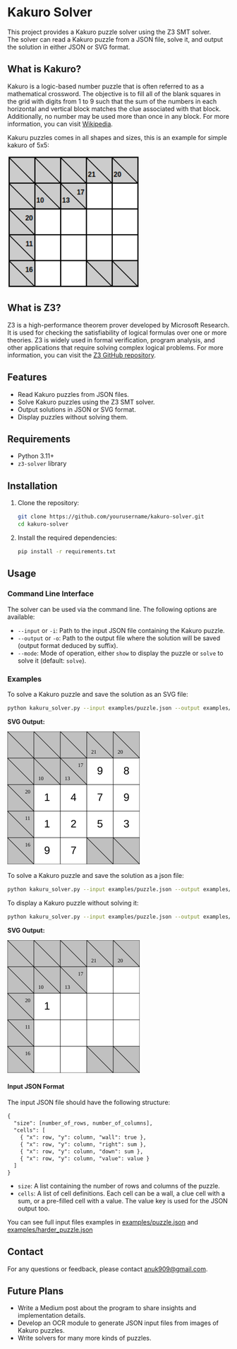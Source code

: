 # Kakuro Solver

This project provides a Kakuro puzzle solver using the Z3 SMT solver. \
The solver can read a Kakuro puzzle from a JSON file, solve it, and output the solution in either JSON or SVG format.

## What is Kakuro?

Kakuro is a logic-based number puzzle that is often referred to as a mathematical crossword. The objective is to fill all of the blank squares in the grid with digits from 1 to 9 such that the sum of the numbers in each horizontal and vertical block matches the clue associated with that block. Additionally, no number may be used more than once in any block. For more information, you can visit [Wikipedia](https://en.wikipedia.org/wiki/Kakuro).

Kakuru puzzles comes in all shapes and sizes, this is an example for simple kakuro of 5x5:

<img src="examples/raw_puzzle_image.png" width="300">

## What is Z3?

Z3 is a high-performance theorem prover developed by Microsoft Research. It is used for checking the satisfiability of logical formulas over one or more theories. Z3 is widely used in formal verification, program analysis, and other applications that require solving complex logical problems. For more information, you can visit the [Z3 GitHub repository](https://github.com/Z3Prover/z3).

## Features

- Read Kakuro puzzles from JSON files.
- Solve Kakuro puzzles using the Z3 SMT solver.
- Output solutions in JSON or SVG format.
- Display puzzles without solving them.

## Requirements

- Python 3.11+
- `z3-solver` library

## Installation

1. Clone the repository:

   ```sh
   git clone https://github.com/yourusername/kakuro-solver.git
   cd kakuro-solver
   ```

2. Install the required dependencies:

   ```sh
   pip install -r requirements.txt
   ```

## Usage

### Command Line Interface

The solver can be used via the command line. The following options are available:

- `--input` or `-i`: Path to the input JSON file containing the Kakuro puzzle.
- `--output` or `-o`: Path to the output file where the solution will be saved (output format deduced by suffix).
- `--mode`: Mode of operation, either `show` to display the puzzle or `solve` to solve it (default: `solve`).

### Examples

To solve a Kakuro puzzle and save the solution as an SVG file:

```sh
python kakuru_solver.py --input examples/puzzle.json --output examples/solution.svg --mode solve
```

**SVG Output:**

<img src="examples/solution.svg" width="300">

To solve a Kakuro puzzle and save the solution as a json file:

```sh
python kakuru_solver.py --input examples/puzzle.json --output examples/solution.json --mode solve
```

To display a Kakuro puzzle without solving it:

```sh
python kakuru_solver.py --input examples/puzzle.json --output examples/puzzle.svg --mode show
```

**SVG Output:**

<img src="examples/puzzle.svg" width="300">

#### Input JSON Format

The input JSON file should have the following structure:

```
{
  "size": [number_of_rows, number_of_columns],
  "cells": [
    { "x": row, "y": column, "wall": true },
    { "x": row, "y": column, "right": sum },
    { "x": row, "y": column, "down": sum },
    { "x": row, "y": column, "value": value }
  ]
}
```

- `size`: A list containing the number of rows and columns of the puzzle.
- `cells`: A list of cell definitions. Each cell can be a wall, a clue cell with a sum, or a pre-filled cell with a value. The value key is used for the JSON output too.

You can see full input files examples in [examples/puzzle.json](examples/puzzle.json) and [examples/harder_puzzle.json](examples/harder_puzzle.json)

## Contact

For any questions or feedback, please contact [anuk909@gmail.com](mailto:anuk909@gmail.com).

## Future Plans

- Write a Medium post about the program to share insights and implementation details.
- Develop an OCR module to generate JSON input files from images of Kakuro puzzles.
- Write solvers for many more kinds of puzzles.
